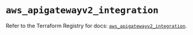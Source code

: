 # `aws_apigatewayv2_integration`

Refer to the Terraform Registry for docs: [`aws_apigatewayv2_integration`](https://registry.terraform.io/providers/hashicorp/aws/5.56.0/docs/resources/apigatewayv2_integration).
